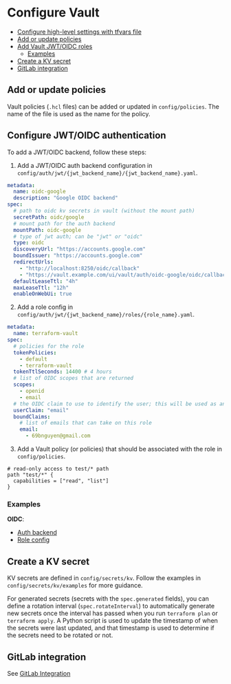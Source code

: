 # Configure Vault

- [Configure high-level settings with tfvars file](#configure-high-level-settings-with-tfvars-file)
- [Add or update policies](#add-or-update-policies)
- [Add Vault JWT/OIDC roles](#add-vault-jwtoidc-roles)
  - [Examples](#examples)
- [Create a KV secret](#create-a-kv-secret)
- [GitLab integration](#gitlab-integration)

## Add or update policies

Vault policies (`.hcl` files) can be added or updated in `config/policies`. The name of the file is used as the name for the policy.

## Configure JWT/OIDC authentication

To add a JWT/OIDC backend, follow these steps:

1. Add a JWT/OIDC auth backend configuration in `config/auth/jwt/{jwt_backend_name}/{jwt_backend_name}.yaml`.

```yaml
metadata:
  name: oidc-google
  description: "Google OIDC backend"
spec:
  # path to oidc kv secrets in vault (without the mount path)
  secretPath: oidc/google
  # mount path for the auth backend
  mountPath: oidc-google
  # type of jwt auth; can be "jwt" or "oidc"
  type: oidc
  discoveryUrl: "https://accounts.google.com"
  boundIssuer: "https://accounts.google.com"
  redirectUrls:
    - "http://localhost:8250/oidc/callback"
    - "https://vault.example.com/ui/vault/auth/oidc-google/oidc/callback"
  defaultLeaseTtl: "4h"
  maxLeaseTtl: "12h"
  enableOnWebUi: true
```

2. Add a role config in `config/auth/jwt/{jwt_backend_name}/roles/{role_name}.yaml`.

```terraform-vault.yaml
metadata:
  name: terraform-vault
spec:
  # policies for the role
  tokenPolicies:
    - default
    - terraform-vault
  tokenTtlSeconds: 14400 # 4 hours
  # list of OIDC scopes that are returned
  scopes:
    - openid
    - email
  # the OIDC claim to use to identify the user; this will be used as an alias for the entity in vault
  userClaim: "email"
  boundClaims:
    # list of emails that can take on this role
    email:
      - 69bnguyen@gmail.com
```

3. Add a Vault policy (or policies) that should be associated with the role in `config/policies`.

```terraform-vault.hcl
# read-only access to test/* path
path "test/*" {
  capabilities = ["read", "list"]
}
```

### Examples

**OIDC**:

- [Auth backend](/config/auth/jwt/oidc-google/oidc-google.yaml)
- [Role config](/config/auth/jwt/oidc-google/roles/terraform-vault.yaml)

## Create a KV secret

KV secrets are defined in `config/secrets/kv`. Follow the examples in `config/secrets/kv/examples` for more guidance.

For generated secrets (secrets with the `spec.generated` fields), you can define a rotation interval (`spec.rotateInterval`) to automatically generate new secrets once the interval has passed when you run `terraform plan` or `terraform apply`. A Python script is used to update the timestamp of when the secrets were last updated, and that timestamp is used to determine if the secrets need to be rotated or not.

## GitLab integration

See [GitLab Integration](/docs/gitlab-integration.md)
